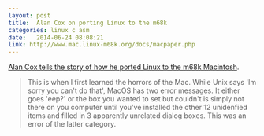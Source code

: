 ```yaml
---
layout: post
title:  Alan Cox on porting Linux to the m68k
categories: linux c asm
date:   2014-06-24 08:08:21
link: http://www.mac.linux-m68k.org/docs/macpaper.php
---
```

[Alan Cox tells the story of how he ported Linux to the m68k Macintosh](http://www.mac.linux-m68k.org/docs/macpaper.php).

> This is when I first learned the horrors of the Mac. 
> While Unix says 'Im sorry you can't do that', MacOS has two error messages. It either goes 'eep?' or the box you wanted to set but couldn't is simply not there on you computer until you've installed the other 12 unidenfied items and filled in 3 apparently unrelated dialog boxes. This was an error of the latter category.
